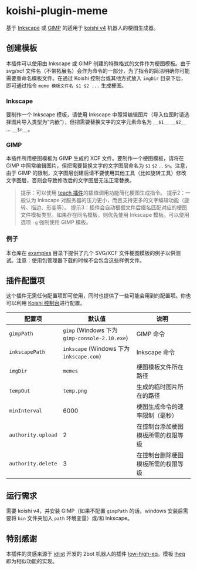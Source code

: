# koishi-plugin-meme

基于 [Inkscape](https://inkscape.org/) 或 [GIMP](https://www.gimp.org/) 的适用于 [koishi v4](https://koishi.js.org/) 机器人的梗图生成器。

## 创建模板
本插件可以使用由 Inkscape 或 GIMP 创建的特殊格式的文件作为梗图模板。由于 svg/xcf 文件名（不带拓展名）会作为命令的一部分，为了指令的简洁明确你可能需要重命名模板文件。在通过 Koishi 控制台或其他方式放入 `imgDir` 目录下后，即可通过指令 `meme 模板文件名 $1 $2 ...` 生成梗图。

### Inkscape
要制作一个 Inkscape 模板，请使用 Inkscape 中照常编辑图片（导入位图时请选择图片导入类型为“内嵌”），但把需要替换文字的文字元素命名为 `__$1__` `__$2__` ... `__$n__`。

### GIMP
本插件所用梗图模板为 GIMP 生成的 XCF 文件。要制作一个梗图模板，请将在 GIMP 中照常编辑图片，但把需要替换文字的文字图层命名为 `$1` `$2` ... `$n`。注意，由于 GIMP 的限制，文字图层创建后请不要使用其他工具（比如旋转工具）修改文字图层，否则会导致修改后的文字图层无法正常替换。

> 提示：可以使用 [teach 插件](https://koishi.js.org/plugins/teach)的插值调用功能简化梗图生成指令。
> 提示2：一般认为 Inkscape 对服务器的压力更小，而且支持更多的文字编辑功能（旋转、描边、形变等）。
> 提示3：插件会自动根据文件后缀名匹配对应的梗图文件模板类型。如果存在同名模板，则优先使用 Inkscape 模板。可以使用选项 `-g` 强制使用 GIMP 模板。

### 例子
本仓库在 [examples](./examples/) 目录下提供了几个 SVG/XCF 文件梗图模板的例子以供测试。注意：使用包管理器下载的时候不会包含这些样例文件。

## 插件配置项
这个插件无需任何配置项即可使用，同时也提供了一些可能会用到的配置项。你也可以利用 [Koishi 控制台](https://koishi.js.org/guide/console/)进行配置。

| 配置项 | 默认值 | 说明 |
| - | - | - |
| `gimpPath` | `gimp` (Windows 下为 `gimp-console-2.10.exe`) | GIMP 命令 |
| `inkscapePath` | `inkscape` (Windows 下为 `inkscape.com`) | Inkscape 命令 |
| `imgDir` | `memes` | 梗图模板文件所在路径 |
| `tempOut` | `temp.png` | 生成的临时图片所在的路径 |
| `minInterval` | 6000 | 梗图生成命令的速率限制（毫秒） |
| `authority.upload` | 2 | 在控制台添加梗图模板所需的权限等级 |
| `authority.delete` | 3 | 在控制台删除梗图模板所需的权限等级 |
 
## 运行需求
需要 koishi v4，并安装 GIMP（如果不配置 `gimpPath` 的话，windows 安装后需要将 `bin` 文件夹加入 `path` 环境变量）或/和 Inkscape。

## 特别感谢
本插件的灵感来源于 [idlist](https://github.com/idlist) 开发的 2bot 机器人的插件 [low-high-eq](https://github.com/idlist/2bot-v3/blob/main/plugins/common/low-high-eq.js)。模板 [lheq](./examples/lheq.xcf) 即为相似功能的实现。
